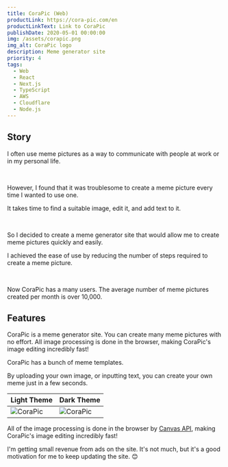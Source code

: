 ```yaml
---
title: CoraPic (Web)
productLink: https://cora-pic.com/en
productLinkText: Link to CoraPic
publishDate: 2020-05-01 00:00:00
img: /assets/corapic.png
img_alt: CoraPic logo
description: Meme generator site
priority: 4
tags:
  - Web
  - React
  - Next.js
  - TypeScript
  - AWS
  - Cloudflare
  - Node.js
---
```


## Story

I often use meme pictures as a way to communicate with people at work or in my personal life.

<br />

However, I found that it was troublesome to create a meme picture every time I wanted to use one.

It takes time to find a suitable image, edit it, and add text to it.

<br />

So I decided to create a meme generator site that would allow me to create meme pictures quickly and easily.

I achieved the ease of use by reducing the number of steps required to create a meme picture.

<br />

Now CoraPic has a many users. The average number of meme pictures created per month is over 10,000.


## Features

CoraPic is a meme generator site. You can create many meme pictures with no effort. All image processing is done in the browser, making CoraPic's image editing incredibly fast!

CoraPic has a bunch of meme templates.

By uploading your own image, or inputting text, you can create your own meme just in a few seconds.

| Light Theme | Dark Theme |
|--------|--------|
| ![CoraPic](/assets/corapic/light.png) | ![CoraPic](/assets/corapic/dark.png) |


All of the image processing is done in the browser by [Canvas API](https://developer.mozilla.org/en-US/docs/Web/API/Canvas_API), making CoraPic's image editing incredibly fast!


I'm getting small revenue from ads on the site.
It's not much, but it's a good motivation for me to keep updating the site. 😊

